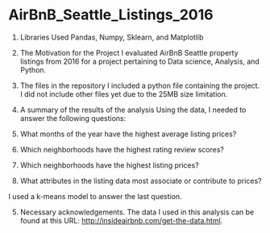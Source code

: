 # AirBnB_Seattle_Listings_2016

1.	Libraries Used
Pandas, Numpy, Sklearn, and Matplotlib

2.	The Motivation for the Project
I evaluated AirBnB Seattle property listings from 2016 for a project pertaining to Data science, Analysis, and Python.

3.	The files in the repository
I included a python file containing the project. I did not include other files yet due to the 25MB size limitation.

4.	A summary of the results of the analysis
Using the data, I needed to answer the following questions:

1. What months of the year have the highest average listing prices?
2. Which neighborhoods have the highest rating review scores?
3. Which neighborhoods have the highest listing prices?
4. What attributes in the listing data most associate or contribute to prices?

I used a k-means model to answer the last question.

5.	Necessary acknowledgements.
The data I used in this analysis can be found at this URL: http://insideairbnb.com/get-the-data.html.

